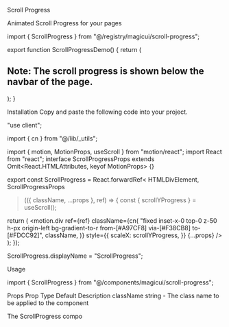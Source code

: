Scroll Progress

Animated Scroll Progress for your pages

import { ScrollProgress } from "@/registry/magicui/scroll-progress";

export function ScrollProgressDemo() {
return (
<div className="z-10 rounded-lg p-4">
<ScrollProgress className="top-[65px]" />
<h2 className="pb-4 font-bold">
Note: The scroll progress is shown below the navbar of the page.
</h2>
</div>
);
}

Installation
Copy and paste the following code into your project.

"use client";

import { cn } from "@/lib/\_utils";

import { motion, MotionProps, useScroll } from "motion/react";
import React from "react";
interface ScrollProgressProps
extends Omit<React.HTMLAttributes<HTMLElement>, keyof MotionProps> {}

export const ScrollProgress = React.forwardRef<
HTMLDivElement,
ScrollProgressProps

> (({ className, ...props }, ref) => {
> const { scrollYProgress } = useScroll();

return (
<motion.div
ref={ref}
className={cn(
"fixed inset-x-0 top-0 z-50 h-px origin-left bg-gradient-to-r from-[#A97CF8] via-[#F38CB8] to-[#FDCC92]",
className,
)}
style={{
        scaleX: scrollYProgress,
      }}
{...props}
/>
);
});

ScrollProgress.displayName = "ScrollProgress";

Usage

import { ScrollProgress } from "@/components/magicui/scroll-progress";

<ScrollProgress />

Props
Prop Type Default Description
className string - The class name to be applied to the component

The ScrollProgress compo
